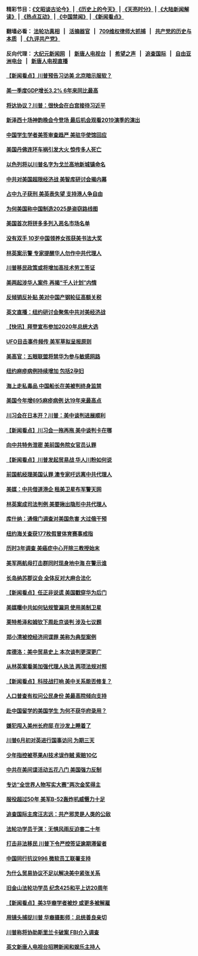 #### 精彩节目：[《文昭谈古论今》](http://45.76.220.58/wenzhao) | [《历史上的今天》](http://45.76.220.58/today-in-history) | [《天亮时分》](http://45.76.220.58/tianliang) | [《大陆新闻解读》](http://45.76.220.58/ntdtv-comedy) | [《热点互动》](http://45.76.220.58/ntdtv-rdhd)  | [《中国禁闻》](http://45.76.220.58/ntdtv-news) | [《新闻看点》](http://45.76.220.58/news-insight) 

  #### 翻墙必看： [法轮功真相](http://45.32.40.21:10000/videos/truth.html) &nbsp;&nbsp;|&nbsp;&nbsp; [活摘器官](http://45.32.40.21:10000/videos/res/Organs/) &nbsp;&nbsp;|&nbsp;&nbsp; [709维权律师大抓捕](http://45.32.40.21:10000/videos/709/) &nbsp;&nbsp;|&nbsp;&nbsp; [共产党的历史与本质](http://45.32.40.21:10000/videos/ccp.html) &nbsp;&nbsp;| [《九评共产党》](http://45.32.40.21:10000/videos/jiuping/) 

#### 反向代理： [大纪元新闻网](http://45.76.199.44:10080/) &nbsp;&nbsp;|&nbsp;&nbsp; [新唐人电视台](http://45.76.199.44:8000/) &nbsp;&nbsp;|&nbsp;&nbsp; [希望之声](http://45.76.199.44:8200/) &nbsp;&nbsp;|&nbsp;&nbsp; [追查国际](http://45.76.199.44:10010/) &nbsp;&nbsp;|&nbsp;&nbsp; [自由亚洲电台](http://45.76.199.44:9800/) &nbsp;&nbsp;|&nbsp;&nbsp; [新唐人电视直播](http://45.76.199.44/) 

#### [【新闻看点】川普预告习访美 北京暗示服软？](../pages/nsc412/n11215717.md?t=04261537) 

#### [美一季度GDP增长3.2% 6年来同比最高](../pages/nsc412/n11215743.md?t=04261537) 

#### [将达协议？川普：很快会在白宫接待习近平](../pages/nsc412/n11213904.md?t=04261537) 

#### [新泽西十场神韵晚会今登场   最后机会观看2019演季的演出](../pages/nsc412/n11214735.md?t=04261537) 

#### [中国学生学者美签审查趋严 美驻华使馆回应](../pages/nsc412/n11213824.md?t=04261537) 

#### [美国丹佛连环车祸引发大火 惊传多人死亡](../pages/nsc412/n11215005.md?t=04261537) 

#### [以色列将以川普名字为戈兰高地新城镇命名](../pages/nsc412/n11214872.md?t=04261537) 

#### [中共对美国超限经济战 美智库研讨会揭内幕](../pages/nsc412/n11213513.md?t=04261537) 

#### [占中九子获刑 美英表失望 支持港人争自由](../pages/nsc412/n11214008.md?t=04261537) 

#### [为何美国称中国制造2025是盗窃路线图](../pages/nsc412/n11213477.md?t=04261537) 

#### [美国首次将拼多多列入恶名市场名单](../pages/nsc412/n11213366.md?t=04261537) 

#### [没有双手 10岁中国领养女孩获美书法大奖](../pages/nsc412/n11213278.md?t=04261537) 

#### [林英案示警 专家提醒华人勿作中共代理人](../pages/nsc412/n11213176.md?t=04261537) 

#### [川普移民政策或将增加高技术劳工签证](../pages/nsc412/n11213163.md?t=04261537) 

#### [美两起涉华人案件 再揭“千人计划”内情](../pages/nsc412/n11212574.md?t=04261537) 

#### [反倾销反补贴 美对中国产钢轮征高额关税](../pages/nsc412/n11212960.md?t=04261537) 

#### [英文直播：纽约研讨会聚焦中共对美经济战](../pages/nsc412/n11212947.md?t=04261537) 

#### [【快讯】拜登宣布参加2020年总统大选](../pages/nsc412/n11212765.md?t=04261537) 

#### [UFO目击事件频传 美军草拟呈报原则](../pages/nsc412/n11212370.md?t=04261537) 

#### [美高官：五眼联盟将禁华为参与敏感网路](../pages/nsc412/n11212406.md?t=04261537) 

#### [纽约麻疹病例持续增加 包括2孕妇](../pages/nsc412/n11211692.md?t=04261537) 

#### [海上走私毒品 中国船长在美被判终身监禁](../pages/nsc412/n11210560.md?t=04261537) 

#### [美国今年增695麻疹病例 达19年来最高点](../pages/nsc412/n11211266.md?t=04261537) 

#### [川习会在日本开？川普：美中谈判进展顺利](../pages/nsc412/n11210969.md?t=04261537) 

#### [【新闻看点】川习会一拖再拖 美中谈判卡在哪](../pages/nsc412/n11210656.md?t=04261537) 

#### [向中共特务泄密 美前国务院女官员认罪](../pages/nsc412/n11211046.md?t=04261537) 

#### [【新闻看点】川普发起贸易战 华人川粉如何说](../pages/nsc412/n11210363.md?t=04261537) 

#### [前国航经理美国认罪 澳专家吁远离中共代理人](../pages/nsc412/n11210500.md?t=04261537) 

#### [美媒：中共借道港企 租美卫星布军警天网](../pages/nsc412/n11210381.md?t=04261537) 

#### [林英案成司法判例 美要揪出隐形中共代理人](../pages/nsc412/n11210404.md?t=04261537) 

#### [库什纳：通俄门调查对美国危害 大过俄干预](../pages/nsc412/n11210132.md?t=04261537) 

#### [纽约海关查获177枚假冒体育赛事戒指](../pages/nsc412/n11209126.md?t=04261537) 

#### [历时3年调查 美癌症中心开除三教授始末](../pages/nsc412/n11208582.md?t=04261537) 

#### [美军两航母打击群同时现身地中海 在警示谁](../pages/nsc412/n11209663.md?t=04261537) 

#### [长岛纳苏郡议会 全体反对大麻合法化](../pages/nsc412/n11209120.md?t=04261537) 

#### [【新闻看点】任正非说谎 美国戳穿华为后门](../pages/nsc412/n11207820.md?t=04261537) 

#### [美媒曝中共如何钻规管漏洞 使用美制卫星](../pages/nsc412/n11208516.md?t=04261537) 

#### [莱特希泽和姆钦下周赴京谈判 涉及七议题](../pages/nsc412/n11208970.md?t=04261537) 

#### [郑小清被控经济间谍罪 美称为典型案例](../pages/nsc412/n11208293.md?t=04261537) 

#### [库德洛：美中贸易史上 本次谈判更深更广](../pages/nsc412/n11208375.md?t=04261537) 

#### [从林英案看美加强代理人执法 两项法规对照](../pages/nsc412/n11208468.md?t=04261537) 

#### [【新闻看点】科技战打响 美中关系能否修复？](../pages/nsc412/n11208132.md?t=04261537) 

#### [人口普查有权问公民身份 美最高院倾向支持](../pages/nsc412/n11208233.md?t=04261537) 

#### [赴中国留学的美国学生 为何不获华府录用？](../pages/nsc412/n11208145.md?t=04261537) 

#### [嫌犯闯入美州长府邸 在沙发上睡着了](../pages/nsc412/n11208133.md?t=04261537) 

#### [川普6月初对英进行国事访问 为期三天](../pages/nsc412/n11207967.md?t=04261537) 

#### [少年指控被苹果AI技术误作贼 索赔10亿](../pages/nsc412/n11207957.md?t=04261537) 

#### [中共在美间谍活动五花八门 美国强力反制](../pages/nsc412/n11207835.md?t=04261537) 

#### [专访“全世界人物写实大赛”两次金奖得主](../pages/nsc412/n11205707.md?t=04261537) 

#### [服役超过50年 美军B-52轰炸机威慑力十足](../pages/nsc412/n11207288.md?t=04261537) 

#### [追查国际主席汪志远：共产邪灵是人类的公敌](../pages/nsc412/n11206720.md?t=04261537) 

#### [法轮功学员于溟：无惧风雨反迫害二十年](../pages/nsc412/n11206723.md?t=04261537) 

#### [打击非法移民 川普下令严控签证逾期滞留者](../pages/nsc412/n11206756.md?t=04261537) 

#### [中国同行抗议996 微软员工联署支持](../pages/nsc412/n11206230.md?t=04261537) 

#### [为什么贸易协议不足以解决美中紧张关系](../pages/nsc412/n11205882.md?t=04261537) 

#### [旧金山法轮功学员 纪念425和平上访20周年](../pages/nsc412/n11204366.md?t=04261537) 

#### [【新闻看点】美3华裔学者被炒 或更多被解雇](../pages/nsc412/n11205808.md?t=04261537) 

#### [用镜头捕捉川普 华裔摄影师：总统善良亲切](../pages/nsc412/n11205994.md?t=04261537) 

#### [川普称将协助斯里兰卡破案 FBI介入调查](../pages/nsc412/n11205798.md?t=04261537) 

#### [英文新唐人电视台招聘新闻和娱乐主持人](../pages/nsc412/n11205805.md?t=04261537) 

